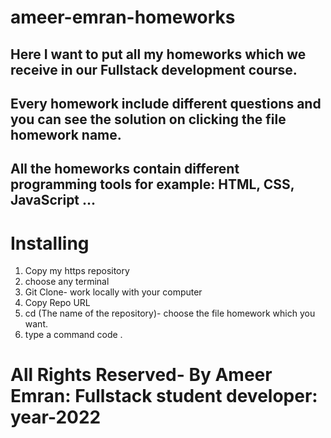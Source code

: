 # ameer-emran-homeworks
## Here I want to put all my homeworks which we receive in our Fullstack development course. 
## Every homework include different questions and you can see the solution on clicking the file homework name.
## All the homeworks contain different programming tools for example: HTML, CSS, JavaScript ... 

# Installing
1. Copy my https repository
2. choose any terminal
3. Git Clone- work locally with your computer
4. Copy Repo URL
5. cd (The name of the repository)- choose the file homework which you want.
6. type a command code .

# All Rights Reserved- By Ameer Emran: Fullstack student developer: year-2022 

